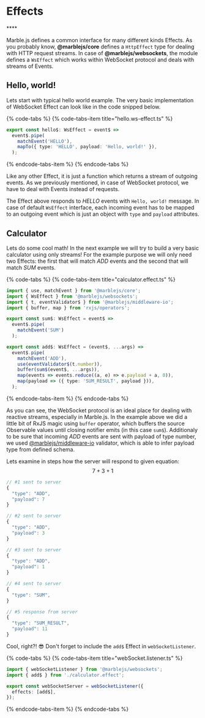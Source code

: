 # Effects

\*\*\*\*

Marble.js defines a common interface for many different kinds Effects. As you probably know, **@marblejs/core** defines a `HttpEffect` type for dealing with HTTP request streams. In case of **@marblejs/websockets**, the module defines a `WsEffect` which works within WebSocket protocol and deals with streams of Events.

## Hello, world!

Lets start with typical hello world example. The very basic implementation of WebSocket Effect can look like in the code snipped below.

{% code-tabs %}
{% code-tabs-item title="hello.ws-effect.ts" %}
```typescript
export const hello$: WsEffect = event$ =>
  event$.pipe(
    matchEvent('HELLO'),
    mapTo({ type: 'HELLO', payload: 'Hello, world!' }),
  );
```
{% endcode-tabs-item %}
{% endcode-tabs %}

Like any other Effect, it is just a function which returns a stream of outgoing events. As we previously mentioned, in case of WebSocket protocol, we have to deal with Events instead of requests.

The Effect above responds to _HELLO_ events with `Hello, world!` message. In case of default `WsEffect` interface, each incoming event has to be mapped to an outgoing event which is just an object with `type` and `payload` attributes.

## Calculator

Lets do some cool math! In the next example we will try to build a very basic calculator using only streams! For the example purpose we will only need two Effects: the first that will match _ADD_ events and the second that will match _SUM_ events.

{% code-tabs %}
{% code-tabs-item title="calculator.effect.ts" %}
```typescript
import { use, matchEvent } from '@marblejs/core';
import { WsEffect } from '@marblejs/websockets';
import { t, eventValidator$ } from '@marblejs/middleware-io';
import { buffer, map } from 'rxjs/operators';

export const sum$: WsEffect = event$ =>
  event$.pipe(
    matchEvent('SUM')
  );

export const add$: WsEffect = (event$, ...args) =>
  event$.pipe(
    matchEvent('ADD'),
    use(eventValidator$(t.number)),
    buffer(sum$(event$, ...args)),
    map(events => events.reduce((a, e) => e.payload + a, 0)),
    map(payload => ({ type: 'SUM_RESULT', payload })),
  );
```
{% endcode-tabs-item %}
{% endcode-tabs %}

As you can see, the WebSocket protocol is an ideal place for dealing with reactive streams, especially in Marble.js. In the example above we did a little bit of RxJS magic using `buffer` operator, which buffers the source Observable values until closing notifier emits \(in this case `sum$`\). Additionaly to be sure that incoming _ADD_ events are sent with payload of type number, we used [@marblejs/middleware-io](../api-reference/middleware-io.md) validator, which is able to infer payload type from defined schema.

Lets examine in steps how the server will respond to given equation: $$7 + 3 + 1$$ 

```javascript
// #1 sent to server
{
  "type": "ADD",
  "payload": 7
}

// #2 sent to server
{
  "type": "ADD",
  "payload": 3
}

// #3 sent to server
{
  "type": "ADD",
  "payload": 1
}

// #4 sent to server
{
  "type": "SUM",
}

// #5 response from server
{
  "type": "SUM_RESULT",
  "payload": 11
}
```

Cool, right?! 😎 Don't forget to include the `add$` Effect in `webSocketListener`.

{% code-tabs %}
{% code-tabs-item title="webSocket.listener.ts" %}
```typescript
import { webSocketListener } from '@marblejs/websockets';
import { add$ } from './calculator.effect';

export const webSocketServer = webSocketListener({
  effects: [add$],
});

```
{% endcode-tabs-item %}
{% endcode-tabs %}

